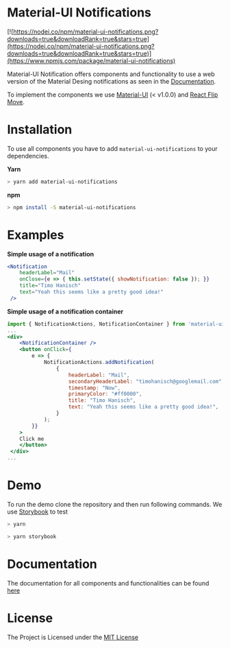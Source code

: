 # Material-UI Notifications

[![https://nodei.co/npm/material-ui-notifications.png?downloads=true&downloadRank=true&stars=true](https://nodei.co/npm/material-ui-notifications.png?downloads=true&downloadRank=true&stars=true)](https://www.npmjs.com/package/material-ui-notifications)

Material-UI Notification offers components and functionality to use a web version of the Material Desing notifications as seen
in the [Documentation](https://material.io/guidelines/patterns/notifications.html#notifications-anatomy-of-a-notification).

To implement the components we use [Material-UI](https://github.com/mui-org/material-ui) (< v1.0.0) and [React Flip Move](https://github.com/joshwcomeau/react-flip-move).

# Installation

To use all components you have to add `material-ui-notifications` to your dependencies.

**Yarn**
```bash
> yarn add material-ui-notifications
```

**npm**
```bash
> npm install -S material-ui-notifications
```
# Examples

**Simple usage of a notification**

```jsx
<Notification
    headerLabel="Mail"
    onClose={e => { this.setState({ showNotification: false }); }}
    title="Timo Hanisch"
    text="Yeah this seems like a pretty good idea!"
 />
```

**Simple usage of a notification container**

```jsx
import { NotificationActions, NotificationContainer } from 'material-ui-notifications';
...
<div>
    <NotificationContainer />
    <button onClick={
        e => { 
            NotificationActions.addNotification(
                {
                    headerLabel: "Mail",
                    secondaryHeaderLabel: "timohanisch@googlemail.com",
                    timestamp: "Now",
                    primaryColor: "#ff0000",
                    title: "Timo Hanisch",
                    text: "Yeah this seems like a pretty good idea!",
                }
            ); 
        }}
    >
    Click me
    </button>
 </div>
...
```

# Demo

To run the demo clone the repository and then run following commands. We use [Storybook](https://github.com/storybooks/storybook) to test 

```bash
> yarn

> yarn storybook
```

# Documentation

The documentation for all components and functionalities can be found [here](/documentation/api.md)

# License
The Project is Licensed under the [MIT License](/LICENSE)
